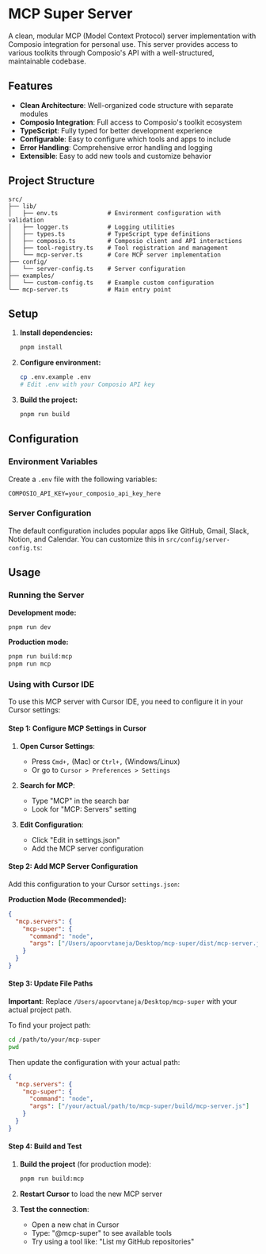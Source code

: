 # MCP Super Server

A clean, modular MCP (Model Context Protocol) server implementation with Composio integration for personal use. This server provides access to various toolkits through Composio's API with a well-structured, maintainable codebase.

## Features

- **Clean Architecture**: Well-organized code structure with separate modules
- **Composio Integration**: Full access to Composio's toolkit ecosystem
- **TypeScript**: Fully typed for better development experience
- **Configurable**: Easy to configure which tools and apps to include
- **Error Handling**: Comprehensive error handling and logging
- **Extensible**: Easy to add new tools and customize behavior

## Project Structure

```
src/
├── lib/
│   ├── env.ts              # Environment configuration with validation
│   ├── logger.ts           # Logging utilities
│   ├── types.ts            # TypeScript type definitions
│   ├── composio.ts         # Composio client and API interactions
│   ├── tool-registry.ts    # Tool registration and management
│   └── mcp-server.ts       # Core MCP server implementation
├── config/
│   └── server-config.ts    # Server configuration
├── examples/
│   └── custom-config.ts    # Example custom configuration
└── mcp-server.ts           # Main entry point
```

## Setup

1. **Install dependencies:**
   ```bash
   pnpm install
   ```

2. **Configure environment:**
   ```bash
   cp .env.example .env
   # Edit .env with your Composio API key
   ```

3. **Build the project:**
   ```bash
   pnpm run build
   ```

## Configuration

### Environment Variables

Create a `.env` file with the following variables:

```env
COMPOSIO_API_KEY=your_composio_api_key_here
```

### Server Configuration

The default configuration includes popular apps like GitHub, Gmail, Slack, Notion, and Calendar. You can customize this in `src/config/server-config.ts`:

## Usage

### Running the Server

**Development mode:**
```bash
pnpm run dev
```

**Production mode:**
```bash
pnpm run build:mcp
pnpm run mcp
```

### Using with Cursor IDE

To use this MCP server with Cursor IDE, you need to configure it in your Cursor settings:

#### Step 1: Configure MCP Settings in Cursor

1. **Open Cursor Settings**: 
   - Press `Cmd+,` (Mac) or `Ctrl+,` (Windows/Linux)
   - Or go to `Cursor > Preferences > Settings`

2. **Search for MCP**: 
   - Type "MCP" in the search bar
   - Look for "MCP: Servers" setting

3. **Edit Configuration**:
   - Click "Edit in settings.json" 
   - Add the MCP server configuration

#### Step 2: Add MCP Server Configuration

Add this configuration to your Cursor `settings.json`:

**Production Mode (Recommended):**
```json
{
  "mcp.servers": {
    "mcp-super": {
      "command": "node",
      "args": ["/Users/apoorvtaneja/Desktop/mcp-super/dist/mcp-server.js"],
    }
  }
}
```

#### Step 3: Update File Paths

**Important**: Replace `/Users/apoorvtaneja/Desktop/mcp-super` with your actual project path.

To find your project path:
```bash
cd /path/to/your/mcp-super
pwd
```

Then update the configuration with your actual path:
```json
{
  "mcp.servers": {
    "mcp-super": {
      "command": "node",
      "args": ["/your/actual/path/to/mcp-super/build/mcp-server.js"]
    }
  }
}
```

#### Step 4: Build and Test

1. **Build the project** (for production mode):
   ```bash
   pnpm run build:mcp
   ```

2. **Restart Cursor** to load the new MCP server

3. **Test the connection**:
   - Open a new chat in Cursor
   - Type: "@mcp-super" to see available tools
   - Try using a tool like: "List my GitHub repositories"
